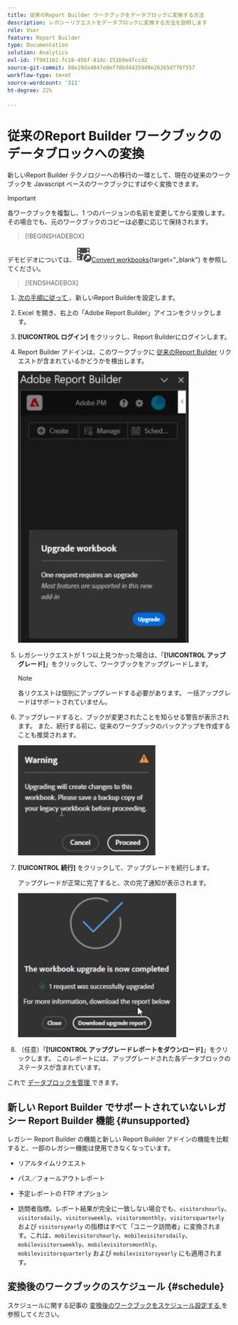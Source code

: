 ```yaml
---
title: 従来のReport Builder ワークブックをデータブロックに変換する方法
description: レガシーリクエストをデータブロックに変換する方法を説明します
role: User
feature: Report Builder
type: Documentation
solution: Analytics
exl-id: ff9011b2-fc18-456f-81dc-151b9e4fccd2
source-git-commit: 08e29da4847e8ef70bd4435949e26265d770f557
workflow-type: tm+mt
source-wordcount: '311'
ht-degree: 22%

---
```


# 従来のReport Builder ワークブックのデータブロックへの変換

新しいReport Builder テクノロジーへの移行の一環として、現在の従来のワークブックを Javascript ベースのワークブックにすばやく変換できます。

>[!IMPORTANT]
>
>各ワークブックを複製し、1 つのバージョンの名前を変更してから変換します。 その場合でも、元のワークブックのコピーは必要に応じて保持されます。


>[!BEGINSHADEBOX]

デモビデオについては、![VideoCheckedOut](/help/assets/icons/VideoCheckedOut.svg)[Convert workbooks](https://video.tv.adobe.com/v/3434957?quality=12&learn=on){target="_blank"} を参照してください。

>[!ENDSHADEBOX]



1. [ 次の手順に従って ](/help/analyze/report-builder/report-builder-setup.md)、新しいReport Builderを設定します。

1. Excel を開き、右上の「Adobe Report Builder」アイコンをクリックします。

1. **[!UICONTROL ログイン]** をクリックし、Report Builderにログインします。

1. Report Builder アドインは、このワークブックに [ 従来のReport Builder](/help/analyze/legacy-report-builder/home.md) リクエストが含まれているかどうかを検出します。

   ![ ワークブックのアップグレードを促すメッセージ ](assets/upgrade_workbook.png)

1. レガシーリクエストが 1 つ以上見つかった場合は、「**[!UICONTROL アップグレード]**」をクリックして、ワークブックをアップグレードします。

   >[!NOTE]
   >
   >各リクエストは個別にアップグレードする必要があります。 一括アップグレードはサポートされていません。


1. アップグレードすると、ブックが変更されたことを知らせる警告が表示されます。 また、続行する前に、従来のワークブックのバックアップを作成することも推奨されます。

   ![ アップグレードの警告 ](assets/upgrade_warning.png)

1. **[!UICONTROL 続行]** をクリックして、アップグレードを続行します。

   アップグレードが正常に完了すると、次の完了通知が表示されます。

   ![ アップグレード完了 ](assets/upgrade_complete.png)

1. （任意）「**[!UICONTROL アップグレードレポートをダウンロード]**」をクリックします。 このレポートには、アップグレードされた各データブロックのステータスが含まれています。

これで [ データブロックを管理 ](/help/analyze/report-builder/manage-reportbuilder.md) できます。


## 新しい Report Builder でサポートされていないレガシー Report Builder 機能 {#unsupported}

レガシー Report Builder の機能と新しい Report Builder アドインの機能を比較すると、一部のレガシー機能は使用できなくなっています。

- リアルタイムリクエスト

- パス／フォールアウトレポート

- 予定レポートの FTP オプション

- 訪問者指標。レポート結果が完全に一致しない場合でも、`visitorshourly`、`visitorsdaily`、`visitorsweekly`、`visitorsmonthly`、`visitorsquarterly` および `visitorsyearly` の指標はすべて「ユニーク訪問者」に変換されます。これは、`mobilevisitorshourly`、`mobilevisitorsdaily`、`mobilevisitorsweekly`、`mobilevisitorsmonthly`、`mobilevisitorsquarterly` および `mobilevisitorsyearly` にも適用されます。

## 変換後のワークブックのスケジュール {#schedule}

スケジュールに関する記事の [ 変換後のワークブックをスケジュール設定する ](/help/analyze/report-builder/schedule-reportbuilder.md) を参照してください。